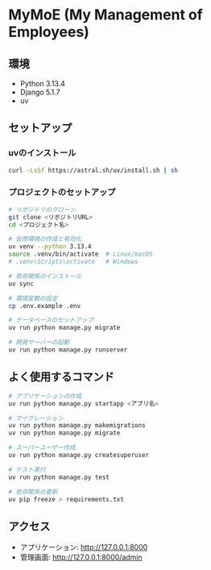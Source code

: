 # MyMoE (My Management of Employees)

## 環境

- Python 3.13.4
- Django 5.1.7
- uv

## セットアップ

### uvのインストール

```bash
curl -LsSf https://astral.sh/uv/install.sh | sh
```

### プロジェクトのセットアップ

```bash
# リポジトリのクローン
git clone <リポジトリURL>
cd <プロジェクト名>

# 仮想環境の作成と有効化
uv venv --python 3.13.4
source .venv/bin/activate  # Linux/macOS
# .venv\Scripts\activate   # Windows

# 依存関係のインストール
uv sync

# 環境変数の設定
cp .env.example .env

# データベースのセットアップ
uv run python manage.py migrate

# 開発サーバーの起動
uv run python manage.py runserver
```

## よく使用するコマンド

```bash
# アプリケーションの作成
uv run python manage.py startapp <アプリ名>

# マイグレーション
uv run python manage.py makemigrations
uv run python manage.py migrate

# スーパーユーザー作成
uv run python manage.py createsuperuser

# テスト実行
uv run python manage.py test

# 依存関係の更新
uv pip freeze > requirements.txt
```

## アクセス

- アプリケーション: http://127.0.0.1:8000
- 管理画面: http://127.0.0.1:8000/admin